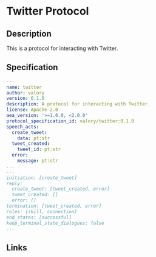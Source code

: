 # Twitter Protocol

## Description

This is a protocol for interacting with Twitter.

## Specification

```yaml
---
name: twitter
author: valory
version: 0.1.0
description: A protocol for interacting with Twitter.
license: Apache-2.0
aea_version: '>=1.0.0, <2.0.0'
protocol_specification_id: valory/twitter:0.1.0
speech_acts:
  create_tweet:
    data: pt:str
  tweet_created:
    tweet_id: pt:str
  error:
    message: pt:str
...
---
initiation: [create_tweet]
reply:
  create_tweet: [tweet_created, error]
  tweet_created: []
  error: []
termination: [tweet_created, error]
roles: {skill, connection}
end_states: [successful]
keep_terminal_state_dialogues: false
...
```

## Links

